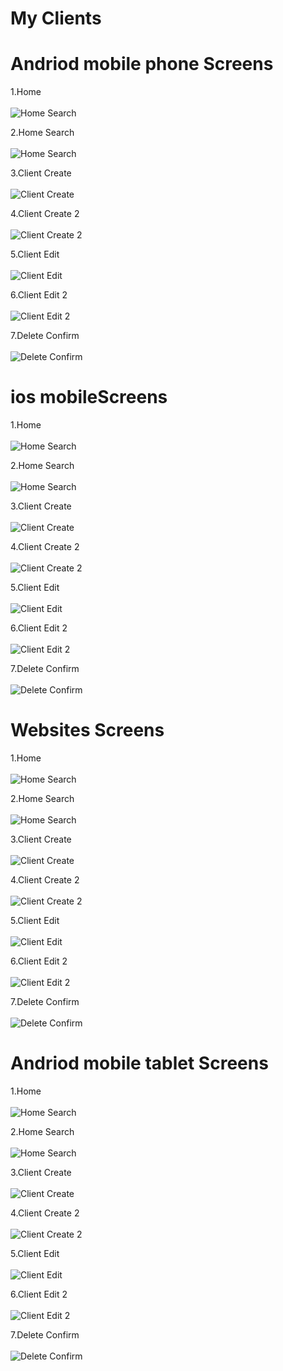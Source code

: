 # My Clients

<h1>Andriod mobile phone Screens </h1>

1.Home<br><br>
![Home Search](screen_shoots/mobile/home.jpg)<br>

2.Home Search<br><br>
![Home Search](screen_shoots/mobile/home_search.jpg)<br>

3.Client Create<br><br>
![Client Create](screen_shoots/mobile/client_create.jpg)<br>

4.Client Create 2<br><br>
![Client Create 2](screen_shoots/mobile/client_create_2.jpg)<br>

5.Client Edit<br><br>
![Client Edit](screen_shoots/mobile/client_edit_dialog.jpg)<br>

6.Client Edit 2<br><br>
![Client Edit 2](screen_shoots/mobile/client_edit_dialog_2.jpg)<br>

7.Delete Confirm<br><br>
![Delete Confirm](screen_shoots/mobile/client_delete_confirm.jpg)<br>




<h1> ios mobileScreens </h1>

1.Home<br><br>
![Home Search](screen_shoots/ios/home.png)<br>

2.Home Search<br><br>
![Home Search](screen_shoots/ios/home_search.png)<br>

3.Client Create<br><br>
![Client Create](screen_shoots/ios/client_create.png)<br>

4.Client Create 2<br><br>
![Client Create 2](screen_shoots/ios/client_create_2.png)<br>

5.Client Edit<br><br>
![Client Edit](screen_shoots/ios/client_edit_dialog.png)<br>

6.Client Edit 2<br><br>
![Client Edit 2](screen_shoots/ios/client_edit_dialog_2.png)<br>

7.Delete Confirm<br><br>
![Delete Confirm](screen_shoots/ios/client_delete_confirm.png)<br>



<h1>Websites Screens </h1>

1.Home<br><br>
![Home Search](screen_shoots/web/home.png)<br>

2.Home Search<br><br>
![Home Search](screen_shoots/web/home_search.png)<br>

3.Client Create<br><br>
![Client Create](screen_shoots/web/client_create.png)<br>

4.Client Create 2<br><br>
![Client Create 2](screen_shoots/web/client_create_2.png)<br>

5.Client Edit<br><br>
![Client Edit](screen_shoots/web/client_edit_dialog.png)<br>

6.Client Edit 2<br><br>
![Client Edit 2](screen_shoots/web/client_edit_dialog_2.png)<br>

7.Delete Confirm<br><br>
![Delete Confirm](screen_shoots/web/client_delete_confirm.png)<br>


<h1>Andriod mobile tablet Screens </h1>

1.Home<br><br>
![Home Search](screen_shoots/tablet/home.png)<br>

2.Home Search<br><br>
![Home Search](screen_shoots/tablet/home_search.png)<br>

3.Client Create<br><br>
![Client Create](screen_shoots/tablet/client_create.png)<br>

4.Client Create 2<br><br>
![Client Create 2](screen_shoots/tablet/client_create_2.png)<br>

5.Client Edit<br><br>
![Client Edit](screen_shoots/tablet/client_edit_dialog.png)<br>

6.Client Edit 2<br><br>
![Client Edit 2](screen_shoots/tablet/client_edit_dialog_2.png)<br>

7.Delete Confirm<br><br>
![Delete Confirm](screen_shoots/tablet/client_delete_confirm.jpg)<br>

